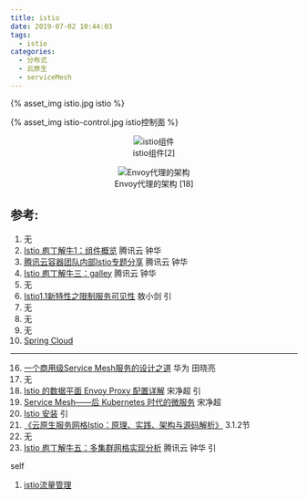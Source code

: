 ```yaml
---
title: istio
date: 2019-07-02 10:44:03
tags:
  - istio
categories: 
  - 分布式
  - 云原生
  - serviceMesh  
---
```


<p></p>
<!-- more -->

{% asset_img  istio.jpg  istio %}

{% asset_img  istio-control.jpg  istio控制面 %}


<div style="text-align: center;">

![istio组件](https://user-images.githubusercontent.com/5608425/64623495-a3debd80-d41b-11e9-9599-c8c25a7153b9.jpg)  
istio组件[2]

![Envoy代理的架构](https://user-images.githubusercontent.com/5608425/64623492-a3462700-d41b-11e9-8e2b-6fc0b05d8c5d.jpg)  
Envoy代理的架构 [18]

</div>

## 参考:
1. 无
2. [Istio 庖丁解牛1：组件概览](https://mp.weixin.qq.com/s/VwqxrZsVmn4a5PcVckaLxA)  腾讯云 钟华
3. [腾讯云容器团队内部Istio专题分享](https://mp.weixin.qq.com/s/NjMncH84uEl_PywOFFMlFA) 腾讯云 钟华
4. [Istio 庖丁解牛三：galley](https://mp.weixin.qq.com/s/BMVCeiA2aqASbLqyhPomWA)  腾讯云 钟华
5. 无
6. [Istio1.1新特性之限制服务可见性](http://www.servicemesher.com/blog/istio-service-visibility/)  敖小剑 引
7. 无
8. 无
9. 无
10. [Spring Cloud](https://spring.io/projects/spring-cloud)

---

16. [一个商用级Service Mesh服务的设计之道](http://www.servicemesher.com/blog/the-desigin-patterns-for-a-commercial-service-mesh/) 华为 田晓亮
17. 无
18. [Istio 的数据平面 Envoy Proxy 配置详解](https://www.servicemesher.com/blog/envoy-proxy-config-deep-dive/)  宋净超 引
19. [Service Mesh——后 Kubernetes 时代的微服务](http://www.servicemesher.com/blog/service-mesh-the-microservices-in-post-kubernetes-era/) 宋净超 
20. [Istio 安装](https://jimmysong.io/istio-handbook/setup/istio-installation.html)  引
21. [《云原生服务网格Istio：原理、实践、架构与源码解析》](https://item.jd.com/12538407.html) 3.1.2节
22. 无
23. [Istio 庖丁解牛五：多集群网格实现分析](https://mp.weixin.qq.com/s/fSklull_8OfpdCtdwbXx9A)  腾讯云 钟华 引

self
1. [istio流量管理](../../../../2019/11/21/istioTrafficManagement/)